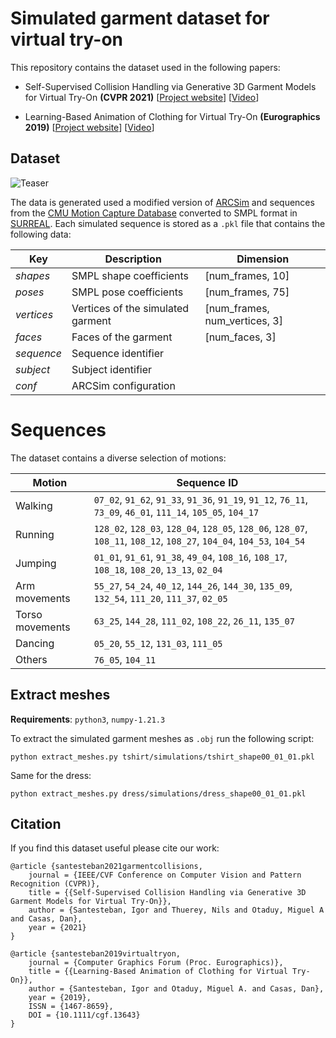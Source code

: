 # Simulated garment dataset for virtual try-on

This repository contains the dataset used in the following papers:
- Self-Supervised Collision Handling via Generative 3D Garment Models for Virtual Try-On **(CVPR 2021)** [[Project website](http://mslab.es/projects/SelfSupervisedGarmentCollisions/)] [[Video](https://youtu.be/9AnBNco6i2U)]

- Learning-Based Animation of Clothing for Virtual Try-On **(Eurographics 2019)** [[Project website](https://dancasas.github.io/projects/LearningBasedVirtualTryOn/)] [[Video](https://youtu.be/o2KJoAhEGg8)]

## Dataset

![Teaser](teaser.gif "Teaser image")

The data is generated used a modified version of [ARCSim](http://graphics.berkeley.edu/resources/ARCSim/) and sequences from the [CMU Motion Capture Database](http://mocap.cs.cmu.edu/) converted to SMPL format in [SURREAL](https://www.di.ens.fr/willow/research/surreal/data/). Each simulated sequence is stored as a ```.pkl``` file that contains the following data:

| Key      | Description                        | Dimension                     |
|----------|------------------------------------|-------------------------------|
| *shapes*   | SMPL shape coefficients            | [num_frames, 10]              |
| *poses*    | SMPL pose coefficients             | [num_frames, 75]              |
| *vertices* | Vertices of the simulated garment  | [num_frames, num_vertices, 3] |
| *faces*    | Faces of the garment           |      [num_faces, 3]               |
| *sequence*      | Sequence identifier           |                  |
| *subject*       | Subject identifier            |    |
| *conf* | ARCSim configuration | 


# Sequences
The dataset contains a diverse selection of motions:

| Motion   | Sequence ID                        |
|----------|------------------------------------|
|Walking| ```07_02```, ```91_62```, ```91_33```, ```91_36```, ```91_19```, ```91_12```, ```76_11```, ```73_09```, ```46_01```, ```111_14```, ```105_05```, ```104_17```|
|Running| ```128_02```, ```128_03```, ```128_04```, ```128_05```, ```128_06```, ```128_07```, ```108_11```, ```108_12```, ```108_27```, ```104_04```, ```104_53```, ```104_54```|
|Jumping| ```01_01```, ```91_61```, ```91_38```, ```49_04```, ```108_16```, ```108_17```, ```108_18```, ```108_20```, ```13_13```, ```02_04```|
|Arm movements| ```55_27```,  ```54_24```,  ```40_12```, ```144_26```, ```144_30```, ```135_09```, ```132_54```, ```111_20```, ```111_37```, ```02_05```|
|Torso movements| ```63_25```, ```144_28```, ```111_02```, ```108_22```, ```26_11```, ```135_07```|
|Dancing| ```05_20```, ```55_12```, ```131_03```, ```111_05```  |
|Others| ```76_05```, ```104_11```|

## Extract meshes
**Requirements**: ```python3```, ```numpy-1.21.3```

To extract the simulated garment meshes as ```.obj``` run the following script:
```
python extract_meshes.py tshirt/simulations/tshirt_shape00_01_01.pkl
```

Same for the dress:
```
python extract_meshes.py dress/simulations/dress_shape00_01_01.pkl
```

## Citation

If you find this dataset useful please cite our work:

```
@article {santesteban2021garmentcollisions,
    journal = {IEEE/CVF Conference on Computer Vision and Pattern Recognition (CVPR)},
    title = {{Self-Supervised Collision Handling via Generative 3D Garment Models for Virtual Try-On}},
    author = {Santesteban, Igor and Thuerey, Nils and Otaduy, Miguel A and Casas, Dan},
    year = {2021}
}
```

```
@article {santesteban2019virtualtryon,
    journal = {Computer Graphics Forum (Proc. Eurographics)},
    title = {{Learning-Based Animation of Clothing for Virtual Try-On}},
    author = {Santesteban, Igor and Otaduy, Miguel A. and Casas, Dan},
    year = {2019},
    ISSN = {1467-8659},
    DOI = {10.1111/cgf.13643}
}
```
